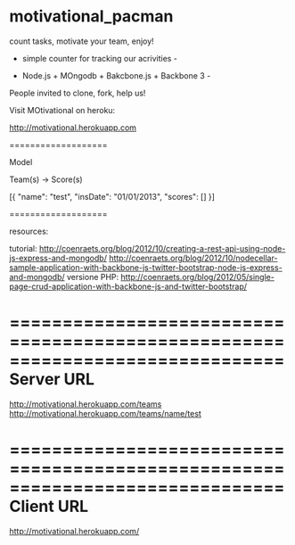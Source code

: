 motivational_pacman
===================

count tasks, motivate your team, enjoy!

- simple counter for tracking our acrivities -

- Node.js + MOngodb + Bakcbone.js + Backbone 3 -

People invited to clone, fork, help us!

Visit MOtivational on heroku:

http://motivational.herokuapp.com

===================

Model

Team(s) -> Score(s)

[{
    "name": "test",
    "insDate": "01/01/2013",
    "scores": []
}]

===================

resources:

tutorial:
http://coenraets.org/blog/2012/10/creating-a-rest-api-using-node-js-express-and-mongodb/
http://coenraets.org/blog/2012/10/nodecellar-sample-application-with-backbone-js-twitter-bootstrap-node-js-express-and-mongodb/
versione PHP:
http://coenraets.org/blog/2012/05/single-page-crud-application-with-backbone-js-and-twitter-bootstrap/

==============================================================================
Server URL
==============================================================================

http://motivational.herokuapp.com/teams
http://motivational.herokuapp.com/teams/name/test

==============================================================================
Client URL
==============================================================================

http://motivational.herokuapp.com/